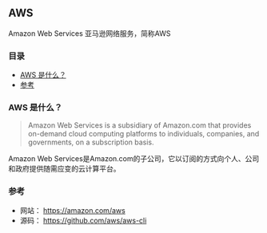 ## AWS

Amazon Web Services 亚马逊网络服务，简称AWS

### 目录
* [AWS 是什么？](#AWS-是什么？)
* [参考](#参考)

### AWS 是什么？
> Amazon Web Services is a subsidiary of Amazon.com that provides on-demand cloud computing platforms to individuals, companies, and governments, on a subscription basis.

Amazon Web Services是Amazon.com的子公司，它以订阅的方式向个人、公司和政府提供随需应变的云计算平台。

### 参考
* 网站： https://amazon.com/aws
* 源码： https://github.com/aws/aws-cli
